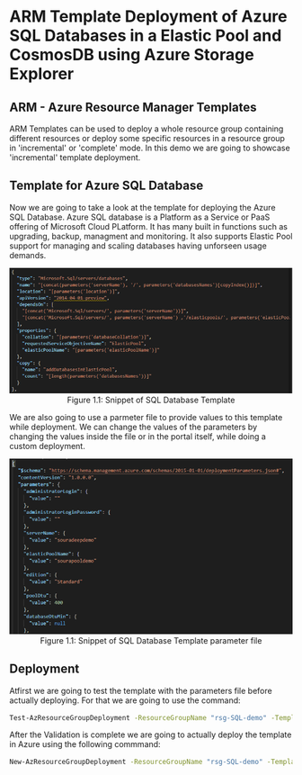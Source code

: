 # ARM Template Deployment of Azure SQL Databases in a Elastic Pool and CosmosDB using Azure Storage Explorer

## ARM - Azure Resource Manager Templates
ARM Templates can be used to deploy a whole resource group containing different resources or deploy some specific resources in a resource group in 'incremental' or 'complete' mode. In this demo we are going to showcase 'incremental' template deployment. 

## Template for Azure SQL Database
Now we are going to take a look at the template for deploying the Azure SQL Database. Azure SQL database is a Platform as a Service or PaaS offering of Microsoft Cloud PLatform. It has many built in functions such as upgrading, backup, managment and monitoring. It also supports Elastic Pool support for managing and scaling databases having unforseen usage demands.

<p align="center">
<img src="./Figures/tempsnippet.png"></br>
Figure 1.1: Snippet of SQL Database Template 
</p>

We are also going to use a parmeter file to provide values to this template while deployment. We can change the values of the parameters by changing the values inside the file or in the portal itself, while doing a custom deployment. 

<p align="center">
<img src="./Figures/paramsnippet.png"></br>
Figure 1.1: Snippet of SQL Database Template parameter file 
</p>

## Deployment
Atfirst we are going to test the template with the parameters file before actually deploying. For that we are going to use the command:
```bash
Test-AzResourceGroupDeployment -ResourceGroupName "rsg-SQL-demo" -TemplateFile azuredeploy.json -Mode incremental -TemplateParameterFile parameters.json
```

After the Validation is complete we are going to actually deploy the template in Azure using the following commmand:

```bash
New-AzResourceGroupDeployment -ResourceGroupName "rsg-SQL-demo" -TemplateFile azuredeploy.json -Mode incremental -TemplateParameterFile parameters.json
```